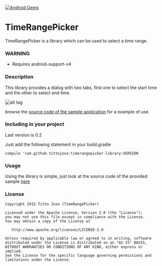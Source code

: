 [![Android Gems](http://www.android-gems.com/badge/tittojose/TimeRangePicker.svg?branch=master)](http://www.android-gems.com/lib/tittojose/TimeRangePicker)

# TimeRangePicker
TimeRangePicker is a library which can be used to select a time range.

### WARNING
- Requires android-support-v4

### Description
This library provides a dialog with two tabs, first one to select the start time and the other to select end time.

![alt tag](https://s3.amazonaws.com/tittojoseblog/Screenshot_2015-05-31-20-42-47.png)

browse the [source code of the sample application](https://github.com/tittojose/TimeRangePicker/tree/master/app) for a example of use.

### Including in your project
Last version is 0.2

Just add the following statement in your build.gradle

```
compile 'com.github.tittojose:timerangepicker-library:VERSION
```

### Usage

Using the library is simple, just look at the source code of the provided sample [here](https://github.com/tittojose/TimeRangePicker/tree/master/app)

### License

```
Copyright 2015 Titto Jose (TimeRangePicker)

Licensed under the Apache License, Version 2.0 (the "License");
you may not use this file except in compliance with the License.
You may obtain a copy of the License at

   http://www.apache.org/licenses/LICENSE-2.0

Unless required by applicable law or agreed to in writing, software
distributed under the License is distributed on an "AS IS" BASIS,
WITHOUT WARRANTIES OR CONDITIONS OF ANY KIND, either express or implied.
See the License for the specific language governing permissions and
limitations under the License.
```
